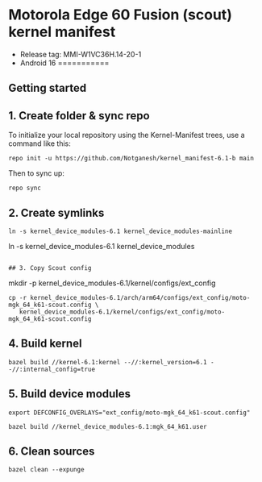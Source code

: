 # Motorola Edge 60 Fusion (scout) kernel manifest
- Release tag: MMI-W1VC36H.14-20-1
- Android 16
===========

Getting started
---------------
## 1. Create folder & sync repo

To initialize your local repository using the Kernel-Manifest trees, use a command like this:
```
repo init -u https://github.com/Notganesh/kernel_manifest-6.1-b main
```
Then to sync up:
```
repo sync
```

## 2. Create symlinks
```
ln -s kernel_device_modules-6.1 kernel_device_modules-mainline
```

ln -s kernel_device_modules-6.1 kernel_device_modules
```

## 3. Copy Scout config
```
mkdir -p kernel_device_modules-6.1/kernel/configs/ext_config
```
cp -r kernel_device_modules-6.1/arch/arm64/configs/ext_config/moto-mgk_64_k61-scout.config \
   kernel_device_modules-6.1/kernel/configs/ext_config/moto-mgk_64_k61-scout.config
```
## 4. Build kernel
```
bazel build //kernel-6.1:kernel --//:kernel_version=6.1 --//:internal_config=true
```

## 5. Build device modules
```
export DEFCONFIG_OVERLAYS="ext_config/moto-mgk_64_k61-scout.config"
```
```
bazel build //kernel_device_modules-6.1:mgk_64_k61.user
```

## 6. Clean sources
```
bazel clean --expunge
```
